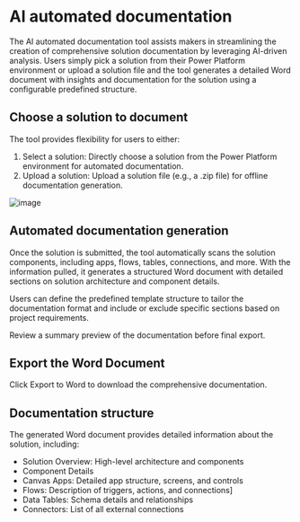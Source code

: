 # AI automated documentation

The AI automated documentation tool assists makers in streamlining the creation of comprehensive solution documentation by leveraging AI-driven analysis. Users simply pick a solution from their Power Platform environment or upload a solution file and the tool generates a detailed Word document with insights and documentation for the solution using a configurable predefined structure.

## Choose a solution to document

The tool provides flexibility for users to either:
1. Select a solution: Directly choose a solution from the Power Platform environment for automated documentation.
1. Upload a solution: Upload a solution file (e.g., a .zip file) for offline documentation generation.

![image](https://github.com/user-attachments/assets/81535961-134a-4415-b9f4-5877d797192a)

## Automated documentation generation

Once the solution is submitted, the tool automatically scans the solution components, including apps, flows, tables, connections, and more. With the information pulled, it generates a structured Word document with detailed sections on solution architecture and component details.

Users can define the predefined template structure to tailor the documentation format and include or exclude specific sections based on project requirements.

Review a summary preview of the documentation before final export.

## Export the Word Document

Click Export to Word to download the comprehensive documentation.

## Documentation structure

The generated Word document provides detailed information about the solution, including:

- Solution Overview: High-level architecture and components
- Component Details
- Canvas Apps: Detailed app structure, screens, and controls
- Flows: Description of triggers, actions, and connections]
- Data Tables: Schema details and relationships
- Connectors: List of all external connections

